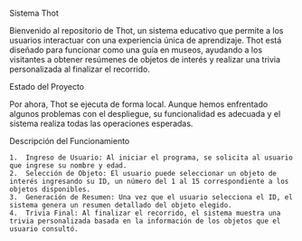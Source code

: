 Sistema Thot

Bienvenido al repositorio de Thot, un sistema educativo que permite a los usuarios interactuar con una experiencia única de aprendizaje. Thot está diseñado para funcionar como una guía en museos, ayudando a los visitantes a obtener resúmenes de objetos de interés y realizar una trivia personalizada al finalizar el recorrido.

Estado del Proyecto

Por ahora, Thot se ejecuta de forma local. Aunque hemos enfrentado algunos problemas con el despliegue, su funcionalidad es adecuada y el sistema realiza todas las operaciones esperadas.

Descripción del Funcionamiento

	1.	Ingreso de Usuario: Al iniciar el programa, se solicita al usuario que ingrese su nombre y edad.
	2.	Selección de Objeto: El usuario puede seleccionar un objeto de interés ingresando su ID, un número del 1 al 15 correspondiente a los objetos disponibles.
	3.	Generación de Resumen: Una vez que el usuario selecciona el ID, el sistema genera un resumen detallado del objeto elegido.
	4.	Trivia Final: Al finalizar el recorrido, el sistema muestra una trivia personalizada basada en la información de los objetos que el usuario consultó.
